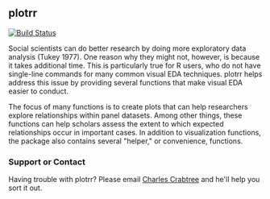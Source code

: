 ## plotrr

[![Build Status](https://travis-ci.org/cdcrabtree/plotrr.svg?branch=master)](https://travis-ci.org/cdcrabtree/plotrr)

Social scientists can do better research by doing more exploratory data analysis (Tukey 1977). One reason why they might not, however, is because it takes additional time. This is particularly true for R users, who do not have single-line commands for many common visual EDA techniques. plotrr helps address this issue by providing several functions that make visual EDA easier to conduct. 

The focus of many functions is to create plots that can help researchers explore relationships within panel datasets. Among other things, these functions can help scholars assess the extent to which expected relationships occur in important cases. In addition to visualization functions, the package also contains several "helper," or convenience, functions.

### Support or Contact

Having trouble with plotrr? Please email [Charles Crabtree](mailto:ccrabtr@umich.edu) and he'll help you sort it out.
